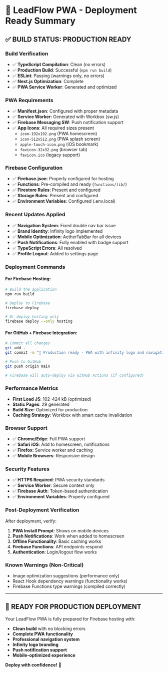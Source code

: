 # 🚀 LeadFlow PWA - Deployment Ready Summary

## ✅ **BUILD STATUS: PRODUCTION READY**

### **Build Verification**
- ✅ **TypeScript Compilation**: Clean (no errors)
- ✅ **Production Build**: Successful (`npm run build`)
- ✅ **ESLint**: Passing (warnings only, no errors)
- ✅ **Next.js Optimization**: Complete
- ✅ **PWA Service Worker**: Generated and optimized

### **PWA Requirements**
- ✅ **Manifest.json**: Configured with proper metadata
- ✅ **Service Worker**: Generated with Workbox (sw.js)
- ✅ **Firebase Messaging SW**: Push notification support
- ✅ **App Icons**: All required sizes present
  - `icon-192x192.png` (PWA homescreen)
  - `icon-512x512.png` (PWA splash screen)
  - `apple-touch-icon.png` (iOS bookmark)
  - `favicon-32x32.png` (browser tab)
  - `favicon.ico` (legacy support)

### **Firebase Configuration**
- ✅ **Firebase.json**: Properly configured for hosting
- ✅ **Functions**: Pre-compiled and ready (`functions/lib/`)
- ✅ **Firestore Rules**: Present and configured
- ✅ **Storage Rules**: Present and configured
- ✅ **Environment Variables**: Configured (.env.local)

### **Recent Updates Applied**
- ✅ **Navigation System**: Fixed double nav bar issue
- ✅ **Brand Identity**: Infinity logo implemented
- ✅ **Mobile Optimization**: AetherTabBar for all devices
- ✅ **Push Notifications**: Fully enabled with badge support
- ✅ **TypeScript Errors**: All resolved
- ✅ **Profile Logout**: Added to settings page

### **Deployment Commands**

#### **For Firebase Hosting:**
```bash
# Build the application
npm run build

# Deploy to Firebase
firebase deploy

# Or deploy hosting only
firebase deploy --only hosting
```

#### **For GitHub + Firebase Integration:**
```bash
# Commit all changes
git add .
git commit -m "🚀 Production ready - PWA with infinity logo and navigation fixes"

# Push to GitHub
git push origin main

# Firebase will auto-deploy via GitHub Actions (if configured)
```

### **Performance Metrics**
- **First Load JS**: 102-424 kB (optimized)
- **Static Pages**: 29 generated
- **Build Size**: Optimized for production
- **Caching Strategy**: Workbox with smart cache invalidation

### **Browser Support**
- ✅ **Chrome/Edge**: Full PWA support
- ✅ **Safari iOS**: Add to homescreen, notifications
- ✅ **Firefox**: Service worker and caching
- ✅ **Mobile Browsers**: Responsive design

### **Security Features**
- ✅ **HTTPS Required**: PWA security standards
- ✅ **Service Worker**: Secure context only
- ✅ **Firebase Auth**: Token-based authentication
- ✅ **Environment Variables**: Properly configured

### **Post-Deployment Verification**
After deployment, verify:
1. **PWA Install Prompt**: Shows on mobile devices
2. **Push Notifications**: Work when added to homescreen
3. **Offline Functionality**: Basic caching works
4. **Firebase Functions**: API endpoints respond
5. **Authentication**: Login/logout flow works

### **Known Warnings (Non-Critical)**
- Image optimization suggestions (performance only)
- React Hook dependency warnings (functionality works)
- Firebase Functions type warnings (compiled correctly)

---

## 🎯 **READY FOR PRODUCTION DEPLOYMENT**

Your LeadFlow PWA is fully prepared for Firebase hosting with:
- **Clean build** with no blocking errors
- **Complete PWA functionality** 
- **Professional navigation system**
- **Infinity logo branding**
- **Push notification support**
- **Mobile-optimized experience**

**Deploy with confidence!** 🚀
